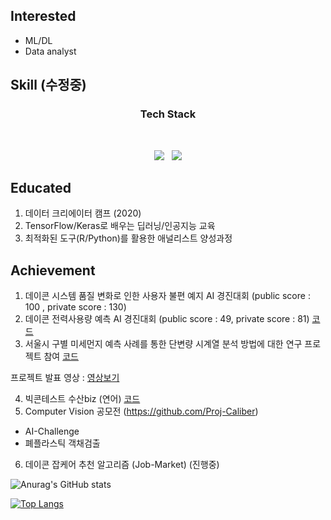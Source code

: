 ## Interested
- ML/DL
- Data analyst

## Skill (수정중)
<h3 align='center'><b> Tech Stack </b></h3>
</br>
<p align = 'center'>
<img src="https://img.shields.io/badge/Python-3776AB?style=flat-square&logo=Python&logoColor=white"/></a> &nbsp
<img src="https://img.shields.io/badge/Github-181717?style=flat-square&logo=Github&logoColor=white">

## Educated
1. 데이터 크리에이터 캠프 (2020)
2. TensorFlow/Keras로 배우는 딥러닝/인공지능 교육
3. 최적화된 도구(R/Python)를 활용한 애널리스트 양성과정

## Achievement
1. 데이콘 시스템 품질 변화로 인한 사용자 불편 예지 AI 경진대회 (public score : 100 , private score : 130)
2. 데이콘 전력사용량 예측 AI 경진대회 (public score : 49, private score : 81) [코드](https://github.com/qkrwjdduf159/Dacon/tree/main/%EC%A0%84%EB%A0%A5%EC%82%AC%EC%9A%A9%EB%9F%89%20%EC%98%88%EC%B8%A1%20AI%20%EA%B2%BD%EC%A7%84%EB%8C%80%ED%9A%8C)
3. 서울시 구별 미세먼지 예측 사례를 통한 단변량 시계열 분석 방법에 대한 연구 프로젝트 참여 [코드](https://github.com/qkrwjdduf159/Soldesk/tree/master/%ED%8C%80%ED%94%84%EB%A1%9C%EC%A0%9D%ED%8A%B8/%EC%84%9C%EC%9A%B8%EC%8B%9C%20%EA%B0%81%20%EA%B5%AC%EB%B3%84%20%EB%AF%B8%EC%84%B8%EB%A8%BC%EC%A7%80%20%EC%98%88%EC%B8%A1)

프로젝트 발표 영상 : [영상보기](https://www.youtube.com/watch?v=UkW-BUyIb5M&t=56s)

4. 빅콘테스트 수산biz (연어) [코드](https://github.com/qkrwjdduf159/BigContest)
5. Computer Vision 공모전 (https://github.com/Proj-Caliber)
- AI-Challenge
- 폐플라스틱 객채검출

6. 데이콘 잡케어 추천 알고리즘 (Job-Market) (진행중)

![Anurag's GitHub stats](https://github-readme-stats.vercel.app/api?username=qkrwjdduf159&show_icons=true&theme=dracula)


[![Top Langs](https://github-readme-stats.vercel.app/api/top-langs/?username=qkrwjdduf159)](https://github.com/anuraghazra/github-readme-stats)

